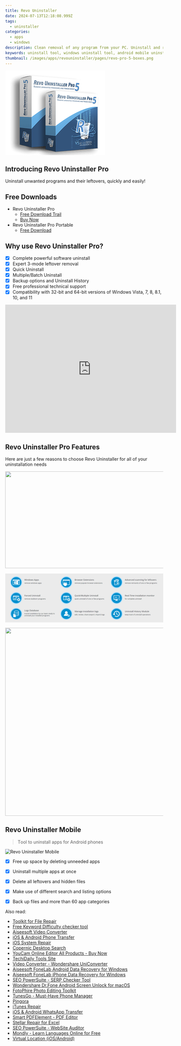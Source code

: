 ```yaml
---
title: Revo Uninstaller
date: 2024-07-13T12:18:08.999Z
tags: 
  - uninstaller
categories: 
  - apps
  - windows
description: Clean removal of any program from your PC. Uninstall and remove programs and software in Windows with Revo Uninstaller Pro easily!
keywords: uninstall tool, windows uninstall tool, android mobile uninstall tool, uninstaller, uninstaller tool, uninstaller software
thumbnail: /images/apps/revouninstaller/pages/revo-pro-5-boxes.png
---
```


![logo box](/images/apps/revouninstaller/pages/revo-pro-5-boxes.png)

## Introducing Revo Uninstaller Pro

Uninstall unwanted programs and their leftovers, quickly and easily!

## Free Downloads

- Revo Uninstaller Pro
  - [Free Download Trail](https://download.revouninstaller.com/download/RevoUninProSetup.exe)
  - [Buy Now](https://store.revouninstaller.com/order/cart.php?PRODS=27889512&QTY=1&AFFILIATE=108875)
- Revo Uninstaller Pro Portable
  - [Free Download](https://store.revouninstaller.com/order/cart.php?PRODS=28472374&QTY=1&AFFILIATE=108875)

## Why use Revo Uninstaller Pro?

- [x] Complete powerful software uninstall
- [x] Expert 3-mode leftover removal
- [x] Quick Uninstall
- [x] Multiple/Batch Uninstall
- [x] Backup options and Uninstall History
- [x] Free professional technical support
- [x] Compatibility with 32-bit and 64-bit versions of Windows Vista, 7, 8, 8.1, 10, and 11

<iframe width="545" height="409" src="https://www.youtube.com/embed/xjhG2t4jrSE" title="Revo Uninstaller Pro 5: New Release" frameborder="0" allow="accelerometer; autoplay; clipboard-write; encrypted-media; gyroscope; picture-in-picture; web-share" allowfullscreen></iframe>

## Revo Uninstaller Pro Features

Here are just a few reasons to choose Revo Uninstaller for all of your uninstallation needs

<!-- affiliate ads begin -->
<a href="https://martinic.evyy.net/c/5597632/1422856/4482" target="_top" id="1422856"><img src="//a.impactradius-go.com/display-ad/4482-1422856" border="0" alt="" width="580" height="309"/></a>
<!-- affiliate ads end -->
![Revo Uninstaller Pro Features](/images/apps/revouninstaller/pages/features.png)


<!-- affiliate ads begin -->
<a href="https://appsumo.8odi.net/c/5597632/2087394/7443" target="_top" id="2087394"><img src="//a.impactradius-go.com/display-ad/7443-2087394" border="0" alt="" width="1200" height="600"/></a><img height="0" width="0" src="https://appsumo.8odi.net/i/5597632/2087394/7443" style="position:absolute;visibility:hidden;" border="0" />
<!-- affiliate ads end -->
## Revo Uninstaller Mobile

> Тool to uninstall apps for Android phones

![Revo Uninstaller Mobile](/images/apps/revouninstaller/pages/site_assets_revo-mobile-video.gif)

- [x] Free up space by deleting unneeded apps
- [x] Uninstall multiple apps at once
- [x] Delete all leftovers and hidden files
- [x] Make use of different search and listing options
- [x] Back up files and more than 60 app categories



<ins class="adsbygoogle"
    style="display:block"
    data-ad-format="autorelaxed"
    data-ad-client="ca-pub-7571918770474297"
    data-ad-slot="1223367746"></ins>



<span class="atpl-alsoreadstyle">Also read:</span>
<div><ul>
<li><a href="https://tools.techidaily.com/stellardata-recovery/file-repair-toolkit/"><u>Toolkit for File Repair</u></a></li>
<li><a href="https://tools.techidaily.com/link-assistant/keyword-research/keyword-difficulty-tool/"><u>Free Keyword Difficulty checker tool</u></a></li>
<li><a href="https://tools.techidaily.com/aiseesoft-total-video-converter/"><u>Aiseesoft Video Converter</u></a></li>
<li><a href="https://tools.techidaily.com/wondershare/drfone/phone-switch/"><u>iOS & Android Phone Transfer</u></a></li>
<li><a href="https://tools.techidaily.com/wondershare/drfone/ios-system-repair/"><u>iOS System Repair</u></a></li>
<li><a href="https://tools.techidaily.com/copernic-desktop-search/"><u>Copernic Desktop Search</u></a></li>
<li><a href="https://tools.techidaily.com/youcam-online-editor/buy-now/"><u>YouCam Online Editor All Products - Buy Now</u></a></li>
<li><a href="https://tools.techidaily.com/hello-world/"><u>TechiDaily Tools Site</u></a></li>
<li><a href="https://tools.techidaily.com/wondershare/videoconverter/download/"><u>Video Converter - Wondershare UniConverter</u></a></li>
<li><a href="https://tools.techidaily.com/aiseesoft-android-data-recovery-for-win/"><u>Aiseesoft FoneLab Android Data Recovery for Windows</u></a></li>
<li><a href="https://tools.techidaily.com/aiseesoft-iphone-data-recovery-for-win/"><u>Aiseesoft FoneLab iPhone Data Recovery for Windows</u></a></li>
<li><a href="https://tools.techidaily.com/link-assistant-rank-tracker-serp-analysis/"><u>SEO PowerSuite - SERP Checker Tool</u></a></li>
<li><a href="https://tools.techidaily.com/wondershare-dr-fone-unlock-android-screen-for-mac/"><u>Wondershare Dr.Fone Android Screen Unlock for macOS</u></a></li>
<li><a href="https://tools.techidaily.com/wondershare/photo/download/"><u>FotoPhire Photo Editing Toolkit</u></a></li>
<li><a href="https://tools.techidaily.com/wondershare/tunesgo/download/"><u>TunesGo - Must-Have Phone Manager</u></a></li>
<li><a href="https://tools.techidaily.com/github/cloudflare-pingora/"><u>Pingora</u></a></li>
<li><a href="https://tools.techidaily.com/wondershare/drfone/itunes-repair/"><u>iTunes Repair</u></a></li>
<li><a href="https://tools.techidaily.com/wondershare/drfone/whatsapp-transfer/"><u>iOS & Android WhatsApp Transfer </u></a></li>
<li><a href="https://tools.techidaily.com/wondershare/pdf/download/"><u>Smart PDFElement - PDF Editor</u></a></li>
<li><a href="https://tools.techidaily.com/stellardata-recovery/repaire-for-excel/"><u>Stellar Repair for Excel</u></a></li>
<li><a href="https://tools.techidaily.com/link-assistant-website-auditor/"><u>SEO PowerSuite - WebSite Auditor</u></a></li>
<li><a href="https://tools.techidaily.com/mondly/download/"><u>Mondly - Learn Languages Online for Free</u></a></li>
<li><a href="https://tools.techidaily.com/wondershare/drfone/virtual-location-changer/"><u>Virtual Location (iOS/Android)</u></a></li>
</ul></div>
